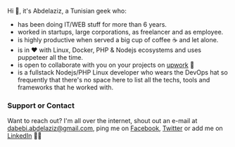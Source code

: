 Hi 👋, it's Abdelaziz, a Tunisian geek who:
- has been doing IT/WEB stuff for more than 6 years.
- worked in startups, large corporations, as freelancer and as employee.
- is highly productive when served a big cup of coffee ☕ and let alone. 
- is in ❤️ with Linux, Docker, PHP & Nodejs ecosystems and uses puppeteer all the time.
- is open to collaborate with you on your projects on [upwork](https://www.upwork.com/freelancers/~01d23ae053d58877c2) 🤝
- is a fullstack Nodejs/PHP Linux developer who wears the DevOps hat so frequently that there's no space here to list all the techs, tools and frameworks that he worked with.

### Support or Contact
Want to reach out? I'm all over the internet, shout out an e-mail at [dabebi.abdelaziz@gmail.com](mailto:dabebi.abdelaziz@gmail.com), ping me on [Facebook](https://www.facebook.com/fcb.simao), [Twitter](https://twitter.com/3azzouzana) or add me on [LinkedIn](https://www.linkedin.com/in/abdelazizdabebi/) 👋👋
